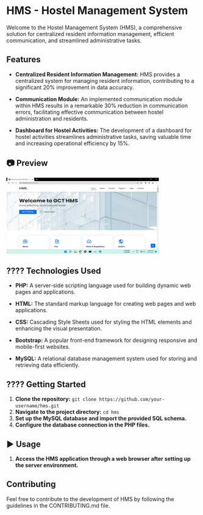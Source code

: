 # HMS - Hostel Management System

Welcome to the Hostel Management System (HMS), a comprehensive solution for centralized resident information management, efficient communication, and streamlined administrative tasks.

##  Features

- **Centralized Resident Information Management:** HMS provides a centralized system for managing resident information, contributing to a significant 20% improvement in data accuracy.

- **Communication Module:** An implemented communication module within HMS results in a remarkable 30% reduction in communication errors, facilitating effective communication between hostel administration and residents.

- **Dashboard for Hostel Activities:** The development of a dashboard for hostel activities streamlines administrative tasks, saving valuable time and increasing operational efficiency by 15%.

## 📷 Preview

<div classname="d-flex flex-row">
  <img src="/meal/Screenshot (16).png" alt="TicketMate Preview" width="400" height="200">
</div>
  
## ???? Technologies Used

- **PHP:** A server-side scripting language used for building dynamic web pages and applications.

- **HTML:** The standard markup language for creating web pages and web applications.

- **CSS:** Cascading Style Sheets used for styling the HTML elements and enhancing the visual presentation.

- **Bootstrap:** A popular front-end framework for designing responsive and mobile-first websites.

- **MySQL:** A relational database management system used for storing and retrieving data efficiently.

## ???? Getting Started

1. **Clone the repository:** `git clone https://github.com/your-username/hms.git`
2. **Navigate to the project directory:** `cd hms`
3. **Set up the MySQL database and import the provided SQL schema.**
4. **Configure the database connection in the PHP files.**

## ▶️ Usage

1. **Access the HMS application through a web browser after setting up the server environment.**

## Contributing

Feel free to contribute to the development of HMS by following the guidelines in the CONTRIBUTING.md file.

